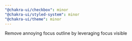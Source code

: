 ```yaml
---
"@chakra-ui/checkbox": minor
"@chakra-ui/styled-system": minor
"@chakra-ui/theme": minor
---
```


Remove annoying focus outline by leveraging focus visible
